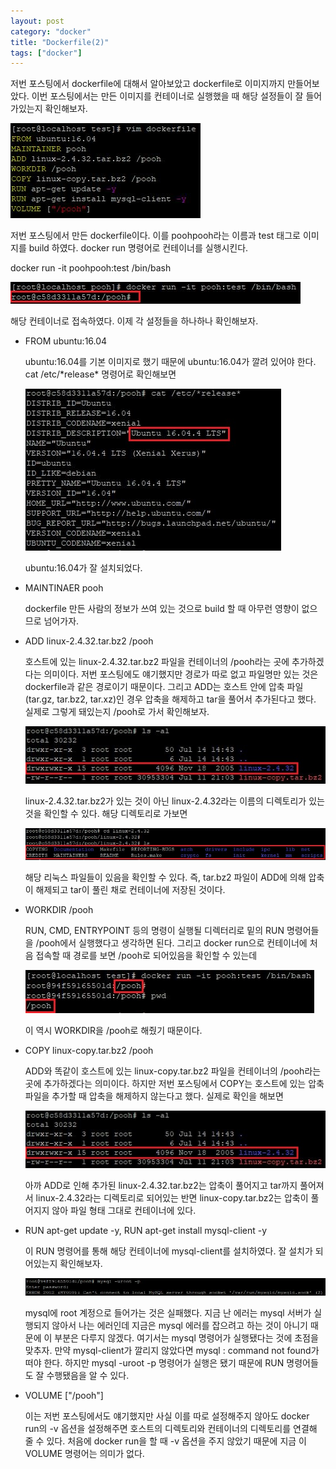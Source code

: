 ```yaml
---
layout: post
category: "docker"
title: "Dockerfile(2)"
tags: ["docker"]
---
```


저번 포스팅에서 dockerfile에 대해서 알아보았고 dockerfile로 이미지까지 만들어보았다. 이번 포스팅에서는 만든 이미지를 컨테이너로 실행했을 때 해당 설정들이 잘 들어가있는지 확인해보자.

<img src="https://github.com/P00HP00H/P00HP00H.github.io/blob/master/img/docker/37.JPG?raw=true" width="px">

저번 포스팅에서 만든 dockerfile이다. 이를 poohpooh라는 이름과 test 태그로 이미지를 build 하였다. docker run 명령어로 컨테이너를 실행시킨다.

docker run -it poohpooh:test /bin/bash

<img src="https://github.com/P00HP00H/P00HP00H.github.io/blob/master/img/docker/47.JPG?raw=true" width="px">

해당 컨테이너로 접속하였다. 이제 각 설정들을 하나하나 확인해보자.

- FROM ubuntu:16.04

  ubuntu:16.04를 기본 이미지로 했기 때문에 ubuntu:16.04가 깔려 있어야 한다. cat /etc/\*release\* 명령어로 확인해보면

  <img src="https://github.com/P00HP00H/P00HP00H.github.io/blob/master/img/docker/48.JPG?raw=true" width="px">

  ubuntu:16.04가 잘 설치되었다.

- MAINTINAER pooh

  dockerfile 만든 사람의 정보가 쓰여 있는 것으로 build 할 때 아무런 영향이 없으므로 넘어가자.

- ADD linux-2.4.32.tar.bz2 /pooh

  호스트에 있는 linux-2.4.32.tar.bz2 파일을 컨테이너의 /pooh라는 곳에 추가하겠다는 의미이다. 저번 포스팅에도 얘기했지만 경로가 따로 없고 파일명만 있는 것은 dockerfile과 같은 경로이기 때문이다. 그리고 ADD는 호스트 안에 압축 파일(tar.gz, tar.bz2, tar.xz)인 경우 압축을 해제하고 tar을 풀어서 추가된다고 했다. 실제로 그렇게 돼있는지 /pooh로 가서 확인해보자.

  <img src="https://github.com/P00HP00H/P00HP00H.github.io/blob/master/img/docker/49.JPG?raw=true" width="px">

  linux-2.4.32.tar.bz2가 있는 것이 아닌 linux-2.4.32라는 이름의 디렉토리가 있는 것을 확인할 수 있다. 해당 디렉토리로 가보면

  <img src="https://github.com/P00HP00H/P00HP00H.github.io/blob/master/img/docker/50.JPG?raw=true" width="px">

  해당 리눅스 파일들이 있음을 확인할 수 있다. 즉, tar.bz2 파일이 ADD에 의해 압축이 해제되고 tar이 풀린 채로 컨테이너에 저장된 것이다.

- WORKDIR /pooh

  RUN, CMD, ENTRYPOINT 등의 명령이 실행될 디렉터리로 밑의 RUN 명령어들을 /pooh에서 실행했다고 생각하면 된다. 그리고 docker run으로 컨테이너에 처음 접속할 때 경로를 보면 /pooh로 되어있음을 확인할 수 있는데

  <img src="https://github.com/P00HP00H/P00HP00H.github.io/blob/master/img/docker/51.JPG?raw=true" width="px">

  이 역시 WORKDIR을 /pooh로 해줬기 때문이다.

- COPY linux-copy.tar.bz2 /pooh

  ADD와 똑같이 호스트에 있는 linux-copy.tar.bz2 파일을 컨테이너의 /pooh라는 곳에 추가하겠다는 의미이다. 하지만 저번 포스팅에서 COPY는 호스트에 있는 압축파일을 추가할 때 압축을 해제하지 않는다고 했다. 실제로 확인을 해보면

  <img src="https://github.com/P00HP00H/P00HP00H.github.io/blob/master/img/docker/49.JPG?raw=true" width="px">

  아까 ADD로 인해 추가된 linux-2.4.32.tar.bz2는 압축이 풀어지고 tar까지 풀어져서 linux-2.4.32라는 디렉토리로 되어있는 반면 linux-copy.tar.bz2는 압축이 풀어지지 않아 파일 형태 그대로 컨테이너에 있다.

- RUN apt-get update -y, RUN apt-get install mysql-client -y

  이 RUN 명령어를 통해 해당 컨테이너에 mysql-client를 설치하였다. 잘 설치가 되어있는지 확인해보자.

  <img src="https://github.com/P00HP00H/P00HP00H.github.io/blob/master/img/docker/52.JPG?raw=true" width="750px">

  mysql에 root 계정으로 들어가는 것은 실패했다. 지금 난 에러는 mysql 서버가 실행되지 않아서 나는 에러인데 지금은 mysql 에러를 잡으려고 하는 것이 아니기 때문에 이 부분은 다루지 않겠다. 여기서는 mysql 명령어가 실행됐다는 것에 초점을 맞추자. 만약 mysql-client가 깔리지 않았다면 mysql : command not found가 떠야 한다. 하지만 mysql -uroot -p 명령어가 실행은 됐기 때문에 RUN 명령어들도 잘 수행됐음을 알 수 있다.

- VOLUME ["/pooh"]

  이는 저번 포스팅에서도 얘기했지만 사실 이를 따로 설정해주지 않아도 docker run의 -v 옵션을 설정해주면 호스트의 디렉토리와 컨테이너의 디렉토리를 연결해 줄 수 있다. 처음에 docker run을 할 때 -v 옵션을 주지 않았기 때문에 지금 이 VOLUME 명령어는 의미가 없다.

